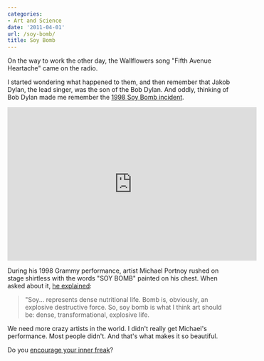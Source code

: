 ```yaml
---
categories:
- Art and Science
date: '2011-04-01'
url: /soy-bomb/
title: Soy Bomb
---
```


On the way to work the other day, the Wallflowers song "Fifth Avenue Heartache" came on the radio.

I started wondering what happened to them, and then remember that Jakob Dylan, the lead singer, was the son of the Bob Dylan. And oddly, thinking of Bob Dylan made me remember the <a href="https://www.youtube.com/watch?v=n_RIGzk3iTQ">1998 Soy Bomb incident</a>.

<p align="center"><div class="fluid-vids"><iframe title="YouTube video player" width="560" height="345" src="https://www.youtube.com/embed/n_RIGzk3iTQ?rel=0" frameborder="0" allowfullscreen></iframe></div></p>

During his 1998 Grammy performance, artist Michael Portnoy rushed on stage shirtless with the words "SOY BOMB" painted on his chest. When asked about it, <a href="http://en.wikipedia.org/wiki/Michael_Portnoy">he explained</a>:

<blockquote>"Soy... represents dense nutritional life. Bomb is, obviously, an explosive destructive force. So, soy bomb is what I think art should be: dense, transformational, explosive life.</blockquote>

We need more crazy artists in the world. I didn't really get Michael's performance. Most people didn't. And that's what makes it so beautiful.

Do you <a href="http://www.google.com/url?sa=t&source=web&cd=1&ved=0CBYQFjAA&url=http%3A%2F%2Fwww.daverendall.typepad.com%2F&rct=j&q=freak%20factor&ei=ze9PTe6fEIXqgAfjlxU&usg=AFQjCNGdIlZ9J7hmsO-mO16PIKtdF64ySw&sig2=j9eq8Kdd4IPs_H80frSb6A&cad=rja">encourage your inner freak</a>?